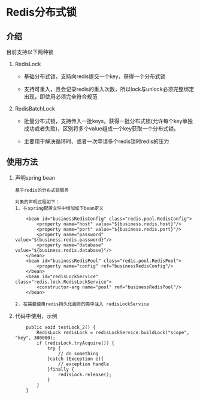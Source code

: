 # Redis分布式锁

## 介绍

目前支持以下两种锁

1. RedisLock

   * 基础分布式锁，支持向redis提交一个key，获得一个分布式锁

   * 支持可重入，且会记录redis的重入次数，所以lock与unlock必须完整绑定出现，即使用必须完全符合规范

2. RedisBatchLock

   * 批量分布式锁，支持传入一批keys，获得一批分布式锁(允许每个key单独成功或者失败)，区别将多个value组成一个key获取一个分布式锁。

   * 主要用于解决循环时、或者一次申请多个redis锁时redis的压力



## 使用方法

1. 声明spring bean

   ```
   基于redis的分布式锁服务
   
   对象的声明过程如下：
   1. 在spring配置文件中增加如下bean定义
   
       <bean id="businessRedisConfig" class="redis.pool.RedisConfig">
           <property name="host" value="${business.redis.host}"/>
           <property name="port" value="${business.redis.port}"/>
           <property name="password" value="${business.redis.password}"/>
           <property name="database" value="${business.redis.database}"/>
       </bean>
       <bean id="businessRedisPool" class="redis.pool.RedisPool">
           <property name="config" ref="businessRedisConfig"/>
       </bean>
       <bean id="redisLockService" class="redis.lock.RedisLockService">
           <constructor-arg name="pool" ref="businessRedisPool"/>
       </bean>
   
   2. 在需要使用redis持久化服务的类中注入 redisLockService
   ```

   

2. 代码中使用，示例

   ```
       public void testLock_2() {
           RedisLock redisLock = redisLockService.buildLock("scope", "key", 300000);
           if (redisLock.tryAcquire()) {
               try {
                   // do something
               }catch (Exception e){
                   // exception handle
               }finally {
                   redisLock.release();
               }
           }
       }
   ```

   


